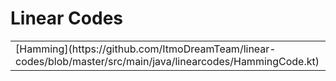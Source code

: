 # Linear Codes

<table>
<tr>
    <td>[Hamming](https://github.com/ItmoDreamTeam/linear-codes/blob/master/src/main/java/linearcodes/HammingCode.kt)</td>
    <td>✔</td>    
</tr>
</table>

